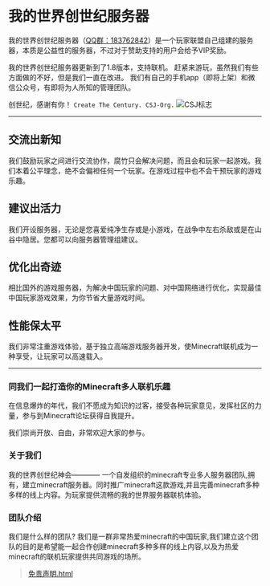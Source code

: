 # 我的世界创世纪服务器

我的世界创世纪服务器（[QQ群：183762842](http://shang.qq.com/wpa/qunwpa?idkey=48597168828155a7e5b0dcde21f70195eb87f86e63b49173e1369137c8de2603)）是一个玩家联盟自己组建的服务器，本质是公益性的服务器，不过对于赞助支持的用户会给予VIP奖励。

我的世界创世纪服务器更新到了1.8版本，支持联机。
赶紧来游玩，虽然我们有些方面做的不好，但是我们一直在改进。
我们有自己的手机app（即将上架）和微信公众号，有即将为人所知的管理团队。

创世纪，感谢有你！
`Create The Century. CSJ-Org.`
![CSJ标志](https://minecraftcsj.github.io/\assests\pic\png\QQ图片20160915231755.png)


----------


## 交流出新知

我们鼓励玩家之间进行交流协作，腐竹只会解决问题，而且会和玩家一起游戏。我们本着公平理念，绝不会偏袒任何一个玩家。在游戏过程中也不会干预玩家的游戏乐趣。

## 建议出活力

我们开设服务器，无论是您喜爱纯净生存或是小游戏，在战争中左右杀敌或是在山谷中隐居。您都可以向服务器管理组建议。

## 优化出奇迹

相比国外的游戏服务器，为解决中国玩家的问题、对中国网络进行优化，实现最佳中国玩家游戏效果，为你节省大量游戏时间。

## 性能保太平

我们非常注重游戏体验，基于独立高端游戏服务器开发，使Minecraft联机成为一种享受，让玩家可以高速载入。


----------


### 同我们一起打造你的Minecraft多人联机乐趣

在信息爆炸的年代，我们不愿成为知识的过客，接受各种玩家意见，发挥社区的力量，参与到Minecraft论坛获得自我提升。

我们崇尚开放、自由，非常欢迎大家的参与。


### 关于我们

我的世界创世纪神会———— 一个自发组织的minecraft专业多人服务器团队,拥有，建立minecraft服务器。同时推广minecraft这款游戏,并且完善minecraft多种多样的线上内容。为玩家提供流畅的我的世界服务器联机体验。

### 团队介绍

我们是什么样的团队? 我们是一群非常热爱minecraft的中国玩家,我们建立这个团队的目的是希望能一起合作创建minecraft多种多样的线上内容,以及为热爱minecraft的联机玩家提供共同游戏的场所。
> [免责声明.html](免责声明.html)
